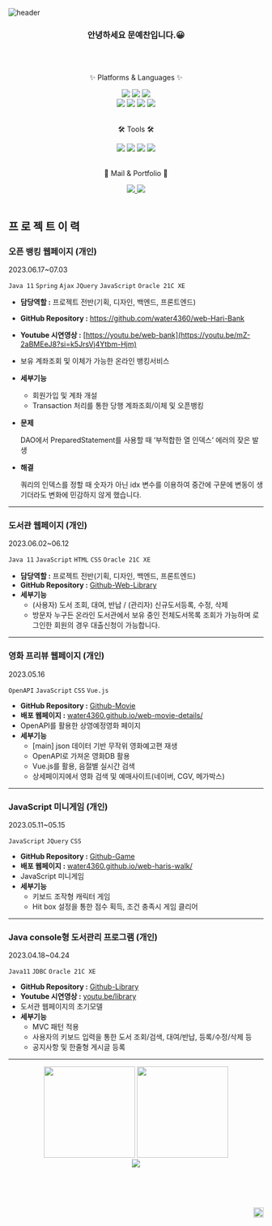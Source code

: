 ![header](https://capsule-render.vercel.app/api?type=waving&color=timeGradient&text=Welcome%20to%20YECHAN's%20GitHub%20👋&animation=twinkling&fontSize=35&fontAlignY=40&height=200)


<!-- Introduce -->
<h3 align=center>
	안녕하세요 문예찬입니다.😀
</h3>
<br><br>


<!-- Platforms & Languages -->
<div align=center>
  <p>✨ Platforms & Languages ✨</p>
	<img src="https://img.shields.io/badge/Java-007396?style=flat&logo=Conda-Forge&logoColor=white" />
  	<img src="https://img.shields.io/badge/Oracle%20SQL-F80000?style=flat&logo=Oracle&logoColor=white" />
  	<img src="https://img.shields.io/badge/Linux-FCC624?style=flat&logo=Linux&logoColor=white" />
  <br>
	<img src="https://img.shields.io/badge/HTML5-E34F26?style=flat&logo=HTML5&logoColor=white" />
	<img src="https://img.shields.io/badge/CSS3-1572B6?style=flat&logo=CSS3&logoColor=white" />
	<img src="https://img.shields.io/badge/JavaScript-F7DF1E?style=flat&logo=JavaScript&logoColor=white" />
	<img src="https://img.shields.io/badge/jQuery-0769AD?style=flat&logo=jQuery&logoColor=white" />
	<br>
</div>
<br>


<!-- Tools -->
<div align=center>
  <p>🛠 Tools 🛠</p>
	<img src="https://img.shields.io/badge/Eclipse%20IDE-2C2255?style=flat&logo=EclipseIDE&logoColor=white" />
	<img src="https://img.shields.io/badge/Visual%20Studio%20Code-007ACC?style=flat&logo=VisualStudioCode&logoColor=white" />
	<img src="https://img.shields.io/badge/AWS-232F3E?style=flat&logo=AmazonAWS&logoColor=white" />
	<img src="https://img.shields.io/badge/GitHub-181717?style=flat&logo=GitHub&logoColor=white" />
</div>
<br>


<!-- Mail & Portfolio -->
<div align=center>
  <p>🎨 Mail & Portfolio 🎨</p>
	<a href="mailto:bgh2584@gmail.com">
		<img src="https://img.shields.io/badge/Mail-30B980?style=flat&logo=Gmail&logoColor=white" />
	</a>
	<a href="https://powerful-tilapia-138.notion.site/fc1a2a1e125742cda202f02b2d914059">
		<img src="https://img.shields.io/badge/Notion-000000?style=flat&logo=Notion&logoColor=white" />
	</a>
</div>
<br>

## **프 로 젝 트 이 력**

### **오픈 뱅킹 웹페이지 (개인)**
2023.06.17~07.03

`Java 11` `Spring` `Ajax` `JQuery` `JavaScript` `Oracle 21C XE`   

- **담당역할 :** 프로젝트 전반(기획, 디자인, 백엔드, 프론트엔드)
- **GitHub Repository :** https://github.com/water4360/web-Hari-Bank
- **Youtube 시연영상 :** [https://youtu.be/web-bank](https://youtu.be/mZ-2aBMEeJ8?si=k5JrsVj4Ytbm-Hjm)
- 보유 계좌조회 및 이체가 가능한 온라인 뱅킹서비스
- **세부기능**
    - 회원가입 및 계좌 개설
    - Transaction 처리를 통한 당행 계좌조회/이체 및 오픈뱅킹
    
- **문제**
    
    DAO에서 PreparedStatement를 사용할 때 ‘부적합한 열 인덱스’ 에러의 잦은 발생
    
- **해결**
    
    쿼리의 인덱스를 정할 때 숫자가 아닌 idx 변수를 이용하여 중간에 구문에 변동이 생기더라도 변화에 민감하지 않게 했습니다.
  
<hr>


### **도서관 웹페이지 (개인)**
2023.06.02~06.12

`Java 11` `JavaScript` `HTML` `CSS` `Oracle 21C XE`

- **담당역할 :** 프로젝트 전반(기획, 디자인, 백엔드, 프론트엔드)
- **GitHub Repository :** [Github-Web-Library](https://github.com/water4360/Soob-Lib)
- **세부기능**
    - (사용자) 도서 조회, 대여, 반납 / (관리자) 신규도서등록, 수정, 삭제
    - 방문자 누구든 온라인 도서관에서 보유 중인 전체도서목록 조회가 가능하며 로그인한 회원의 경우 대출신청이 가능합니다.
<hr>

### **영화 프리뷰 웹페이지 (개인)**
2023.05.16

`OpenAPI` `JavaScript` `CSS` `Vue.js`

- **GitHub Repository :** [Github-Movie](https://github.com/water4360/web-movie-details)
- **배포 웹페이지 :** [water4360.github.io/web-movie-details/](https://water4360.github.io/web-movie-details/)
- OpenAPI를 활용한 상영예정영화 페이지
- **세부기능**
    - [main] json 데이터 기반 무작위 영화예고편 재생
    - OpenAPI로 가져온 영화DB 활용
    - Vue.js를 활용, 음절별 실시간 검색
    - 상세페이지에서 영화 검색 및 예매사이트(네이버, CGV, 메가박스)

<hr>

### **JavaScript 미니게임 (개인)**
2023.05.11~05.15

`JavaScript` `JQuery` `CSS`

- **GitHub Repository :** [Github-Game](https://github.com/water4360/web-haris-walk.git)
- **배포 웹페이지 :** [water4360.github.io/web-haris-walk/](https://water4360.github.io/web-haris-walk/)
- JavaScript 미니게임
- **세부기능**
    - 키보드 조작형 캐릭터 게임
    - Hit box 설정을 통한 점수 획득, 조건 충족시 게임 클리어
 
<hr>

### **Java console형 도서관리 프로그램 (개인)**
2023.04.18~04.24

`Java11` `JDBC` `Oracle 21C XE`

- **GitHub Repository :** [Github-Library](https://github.com/water4360/Library.git)
- **Youtube 시연영상 :** [youtu.be/library](https://youtu.be/JXnixPSEYhg?si=IB3QTVfux8zK9eAU)
- 도서관 웹페이지의 초기모델
- **세부기능**
    - MVC 패턴 적용
    - 사용자의 키보드 입력을 통한 도서 조회/검색, 대여/반납, 등록/수정/삭제 등
    - 공지사항 및 한줄형 게시글 등록

<hr>

<!-- Stats / Backjoon / Most use -->
<p align=center>
  <img height="180em" src="https://github-readme-stats.vercel.app/api?username=moonyechan97&show_icons=true&include_all_commits=true">
  <img height="180em" src="https://github-readme-stats.vercel.app/api/top-langs/?username=moonyechan97&hide_progress=true">
	<br>
  <a href="https://solved.ac/myc97"><img src="http://mazassumnida.wtf/api/v2/generate_badge?boj=myc97&theme=dark"/></a>
</p>
<br><br><br>


<!-- Hits -->
<p align=right>
  <img height="20em" src="https://hits.seeyoufarm.com/api/count/incr/badge.svg?url=https%3A%2F%2Fgithub.com%2Fbaennigans&count_bg=%233D81C8&title_bg=%23555555&icon=instacart.svg&icon_color=%23FFFFFF&title=hits&edge_flat=false">
</p>



<!--
**baennigans/baennigans** is a ✨ _special_ ✨ repository because its `README.md` (this file) appears on your GitHub profile.
Here are some ideas to get you started:

- 🔭 I’m currently working on ...
- 🌱 I’m currently learning ...
- 👯 I’m looking to collaborate on ...
- 🤔 I’m looking for help with ...
- 💬 Ask me about ...
- 📫 How to reach me: ...
- 😄 Pronouns: ...
- ⚡ Fun fact: ...
-->
